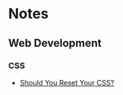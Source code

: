 # Notes

## Web Development

### CSS
- [Should You Reset Your CSS?](https://www.webfx.com/blog/web-design/should-you-reset-your-css/) 
